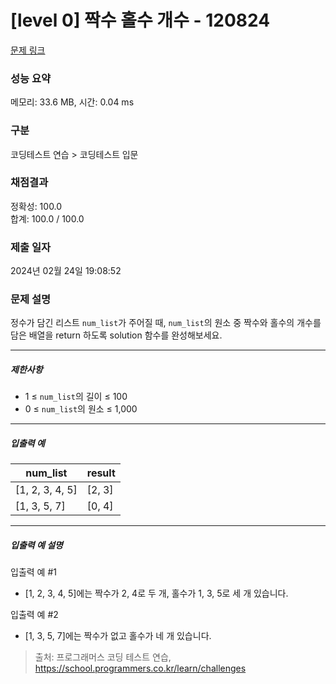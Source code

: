 # [level 0] 짝수 홀수 개수 - 120824 

[문제 링크](https://school.programmers.co.kr/learn/courses/30/lessons/120824) 

### 성능 요약

메모리: 33.6 MB, 시간: 0.04 ms

### 구분

코딩테스트 연습 > 코딩테스트 입문

### 채점결과

정확성: 100.0<br/>합계: 100.0 / 100.0

### 제출 일자

2024년 02월 24일 19:08:52

### 문제 설명

<p>정수가 담긴 리스트&nbsp;<code>num_list</code>가 주어질 때, <code>num_list</code>의 원소 중 짝수와 홀수의 개수를 담은 배열을 return 하도록 solution 함수를 완성해보세요.</p>

<hr>

<h5>제한사항</h5>

<ul>
<li>1 ≤ <code>num_list</code>의 길이 ≤ 100</li>
<li>0 ≤ <code>num_list</code>의 원소 ≤ 1,000</li>
</ul>

<hr>

<h5>입출력 예</h5>
<table class="table">
        <thead><tr>
<th>num_list</th>
<th>result</th>
</tr>
</thead>
        <tbody><tr>
<td>[1, 2, 3, 4, 5]</td>
<td>[2, 3]</td>
</tr>
<tr>
<td>[1, 3, 5, 7]</td>
<td>[0, 4]</td>
</tr>
</tbody>
      </table>
<hr>

<h5>입출력 예 설명</h5>

<p>입출력 예 #1</p>

<ul>
<li>[1, 2, 3, 4, 5]에는 짝수가 2, 4로 두 개, 홀수가 1, 3, 5로 세 개 있습니다.</li>
</ul>

<p>입출력 예 #2</p>

<ul>
<li>[1, 3, 5, 7]에는 짝수가 없고 홀수가 네 개 있습니다.</li>
</ul>


> 출처: 프로그래머스 코딩 테스트 연습, https://school.programmers.co.kr/learn/challenges